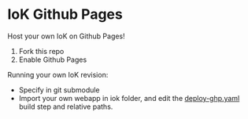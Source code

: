 # IoK Github Pages

Host your own IoK on Github Pages!

1. Fork this repo
2. Enable Github Pages

Running your own IoK revision:

* Specify in git submodule
* Import your own webapp in iok folder, and edit the [deploy-ghp.yaml](.github/workflows/deploy-ghp.yaml) build step and relative paths.
